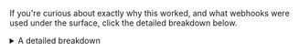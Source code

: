 If you're curious about exactly why this worked, and what webhooks were used under the surface, click the detailed breakdown below.

<details><summary>A detailed breakdown</summary>

- As we dig into the documentation, we should see that the `issues` and `pull_request` events are the webhooks that trigger the GitHub API, since those look for ["opened" GitHub actions](https://developer.github.com/webhooks/#events).
- [This code snippet](https://github.com/behaviorbot/request-info/blob/master/index.js#L7) shows that our app is looking for two specific webhooks, `pull_request.opened` and `issues.opened`.
- Each event, when triggered, will return a specific [payload](https://developer.github.com/v3/activity/events/types/#events-api-payload-13), which basically just hands you a bunch of data that GitHub requested in the background through its API, for your specific event. Each webhook event has it's own payload example that you can reference in the documentation.
- In our case, we're looking for [title, body, and user](https://github.com/behaviorbot/request-info/blob/master/index.js#L17).
- The rest is mostly coding logic, which is beyond the scope of our course, but you can see an example of what the app does with that information [here](https://github.com/behaviorbot/request-info/blob/master/lib/PullRequestBodyChecker.js). In this case, it looks to check if the content exists, or if it's equal to the existing default templates without any changes.

</summary>


## Well done!

Congratulations @{{ user.username }}, you've completed the **Introduction to GitHub Apps** course!

![congratulations](https://octodex.github.com/images/welcometocat.png)

## During this course you successfully:

- Learned what GitHub Apps are and how they're useful
- Understood their place in the SDLC and the greater ecosystem
- Were introduced to GitHub's APIs and their role with Apps
- Understood the basic functions of webhooks and how you can interact with them
- Installed two GitHub Probot Apps on our repository


### What's next?

Want to learn more about Probot and GitHub Apps? Below are a few resources that will help you along your journey:
- [Probot Apps](https://probot.github.io/apps/)
- [Probot Documentation](https://probot.github.io/docs/)
- [GitHub Marketplace](https://github.com/marketplace)

### Keep Learning

Want to keep learning? Feel free to [check out our other courses]({{ host }}/courses)?

<hr>
<h3 align="center">I won't respond to this issue, go ahead and close it when finished!</h3>
